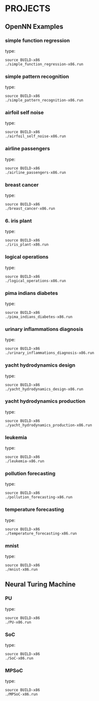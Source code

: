 # PROJECTS

## OpenNN Examples

### simple function regression

type:
```
source BUILD-x86
./simple_function_regression-x86.run
```

### simple pattern recognition

type:
```
source BUILD-x86
./simple_pattern_recognition-x86.run
```

### airfoil self noise

type:
```
source BUILD-x86
./airfoil_self_noise-x86.run
```

### airline passengers

type:
```
source BUILD-x86
./airline_passengers-x86.run
```

### breast cancer

type:
```
source BUILD-x86
./breast_cancer-x86.run
```

### 6. iris plant

type:
```
source BUILD-x86
./iris_plant-x86.run
```

### logical operations

type:
```
source BUILD-x86
./logical_operations-x86.run
```

### pima indians diabetes

type:
```
source BUILD-x86
./pima_indians_diabetes-x86.run
```

### urinary inflammations diagnosis

type:
```
source BUILD-x86
./urinary_inflammations_diagnosis-x86.run
```

### yacht hydrodynamics design

type:
```
source BUILD-x86
./yacht_hydrodynamics_design-x86.run
```

### yacht hydrodynamics production

type:
```
source BUILD-x86
./yacht_hydrodynamics_production-x86.run
```

### leukemia

type:
```
source BUILD-x86
./leukemia-x86.run
```

### pollution forecasting

type:
```
source BUILD-x86
./pollution_forecasting-x86.run
```

### temperature forecasting

type:
```
source BUILD-x86
./temperature_forecasting-x86.run
```

### mnist

type:
```
source BUILD-x86
./mnist-x86.run
```

## Neural Turing Machine

### PU

type:
```
source BUILD-x86
./PU-x86.run
```

### SoC

type:
```
source BUILD-x86
./SoC-x86.run
```

### MPSoC

type:
```
source BUILD-x86
./MPSoC-x86.run
```
